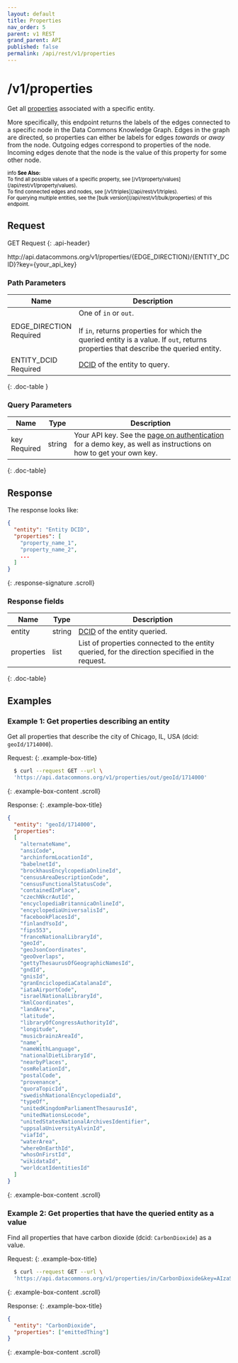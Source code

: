 ```yaml
---
layout: default
title: Properties
nav_order: 5
parent: v1 REST
grand_parent: API
published: false
permalink: /api/rest/v1/properties
---
```


# /v1/properties

Get all [properties](/glossary.html#property) associated with a specific entity.

More specifically, this endpoint returns the labels of the edges connected to a specific node in the Data Commons Knowledge Graph. Edges in the graph are directed, so properties can either be labels for edges _towards_ or _away_ from the node. Outgoing edges correspond to properties of the node. Incoming edges denote that the node is the value of this property for some other node.

<div markdown="span" class="alert alert-warning" role="alert" style="color:black; font-size: 0.8em">
    <span class="material-icons md-16">info </span><b>See Also:</b><br />
    To find all possible values of a specific property, see [/v1/property/values](/api/rest/v1/property/values).<br />
    To find connected edges and nodes, see [/v1/triples](/api/rest/v1/triples).<br />
    For querying multiple entities, see the [bulk version](/api/rest/v1/bulk/properties) of this endpoint.
</div>

## Request

GET Request
{: .api-header}

<div class="api-signature">
http://api.datacommons.org/v1/properties/{EDGE_DIRECTION}/{ENTITY_DCID}?key={your_api_key}
</div>

<script src="/assets/js/syntax_highlighting.js"></script>

### Path Parameters

| Name                                                | Description                   |
| --------------------------------------------------- | ----------------------------- |
| EDGE_DIRECTION <br /> <required-tag>Required</required-tag> | One of `in` or `out`. <br /><br />If `in`, returns properties for which the queried entity is a value. If `out`, returns properties that describe the queried entity. |
| ENTITY_DCID <br /> <required-tag>Required</required-tag> | [DCID](/glossary.html#dcid) of the entity to query. |
{: .doc-table }

### Query Parameters

| Name     | Type   | Description                |
| -------- | ------ | -------------------------- |
| key <br /> <required-tag>Required</required-tag>   | string | Your API key. See the [page on authentication](/api/rest/v1/getting_started#authentication) for a demo key, as well as instructions on how to get your own key. |
{: .doc-table}

## Response

The response looks like:

```json
{
  "entity": "Entity DCID",
  "properties": [
    "property_name_1",
    "property_name_2",
    ...
  ]
}
```
{: .response-signature .scroll}

### Response fields

| Name     | Type   | Description                |
| -------- | ------ | -------------------------- |
| entity   | string   | [DCID](/glossary.html#dcid) of the entity queried. |
| properties | list | List of properties connected to the entity queried, for the direction specified in the request. |
{: .doc-table}

## Examples

### Example 1: Get properties describing an entity

Get all properties that describe the city of Chicago, IL, USA (dcid: `geoId/1714000`).

Request:
{: .example-box-title}
```bash
  $ curl --request GET --url \
  'https://api.datacommons.org/v1/properties/out/geoId/1714000'
```
{: .example-box-content .scroll}

Response:
{: .example-box-title}
```json
{
  "entity": "geoId/1714000",
  "properties":
  [
    "alternateName",
    "ansiCode",
    "archinformLocationId",
    "babelnetId",
    "brockhausEncylcopediaOnlineId",
    "censusAreaDescriptionCode",
    "censusFunctionalStatusCode",
    "containedInPlace",
    "czechNkcrAutId",
    "encyclopediaBritannicaOnlineId",
    "encyclopediaUniversalisId",
    "facebookPlacesId",
    "finlandYsoId",
    "fips553",
    "franceNationalLibraryId",
    "geoId",
    "geoJsonCoordinates",
    "geoOverlaps",
    "gettyThesaurusOfGeographicNamesId",
    "gndId",
    "gnisId",
    "granEnciclopediaCatalanaId",
    "iataAirportCode",
    "israelNationalLibraryId",
    "kmlCoordinates",
    "landArea",
    "latitude",
    "libraryOfCongressAuthorityId",
    "longitude",
    "musicbrainzAreaId",
    "name",
    "nameWithLanguage",
    "nationalDietLibraryId",
    "nearbyPlaces",
    "osmRelationId",
    "postalCode",
    "provenance",
    "quoraTopicId",
    "swedishNationalEncyclopediaId",
    "typeOf",
    "unitedKingdomParliamentThesaurusId",
    "unitedNationsLocode",
    "unitedStatesNationalArchivesIdentifier",
    "uppsalaUniversityAlvinId",
    "viafId",
    "waterArea",
    "whereOnEarthId",
    "whosOnFirstId",
    "wikidataId",
    "worldcatIdentitiesId"
  ]
}
```
{: .example-box-content .scroll}

### Example 2: Get properties that have the queried entity as a value

Find all properties that have carbon dioxide (dcid: `CarbonDioxide`) as a value.

Request:
{: .example-box-title}
```bash
  $ curl --request GET --url \
  'https://api.datacommons.org/v1/properties/in/CarbonDioxide&key=AIzaSyCTI4Xz-UW_G2Q2RfknhcfdAnTHq5X5XuI'
```
{: .example-box-content .scroll}

Response:
{: .example-box-title}
```json
{
  "entity": "CarbonDioxide",
  "properties": ["emittedThing"]
}
```
{: .example-box-content .scroll}